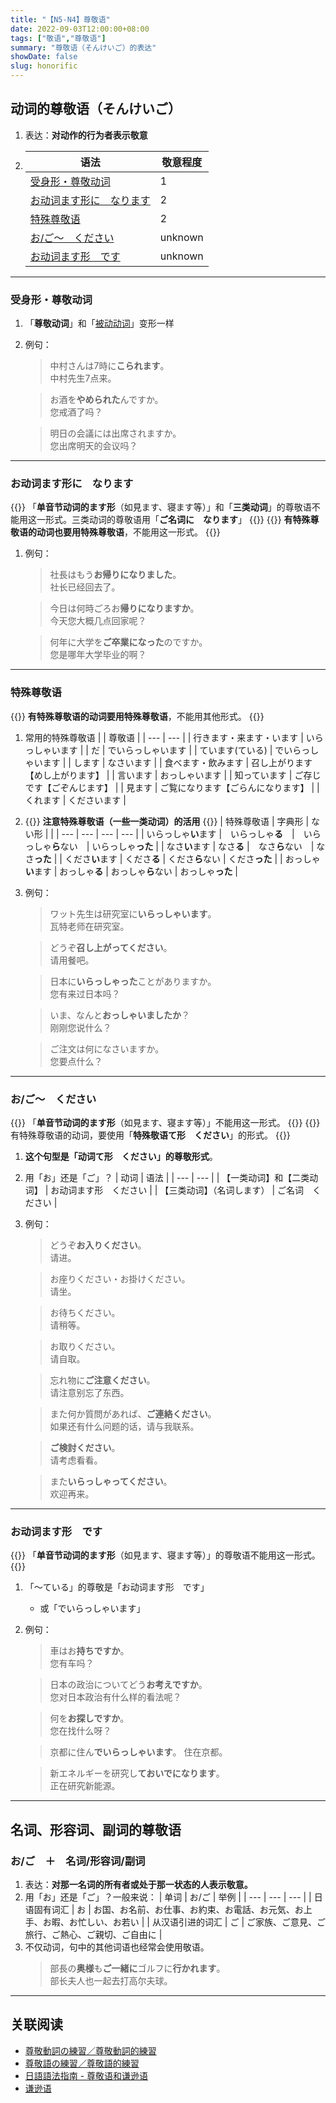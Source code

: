 ```yaml
---
title: "【N5-N4】尊敬语"
date: 2022-09-03T12:00:00+08:00
tags: ["敬语","尊敬语"]
summary: "尊敬语（そんけいご）的表达"
showDate: false
slug: honorific
---
```


## 动词的尊敬语（そんけいご）
1. 表达：**对动作的行为者表示敬意**
2. 
    | 语法 | 敬意程度 |
    | --- | --- |
    | [受身形・尊敬动词](/minnano/honorific/#受身形尊敬动词) | 1 |
    | [お动词ます形に　なります](/minnano/honorific/#お动词ます形になります) | 2 |
    | [特殊尊敬语](/minnano/honorific/#特殊尊敬语) | 2 |
    | [お/ご〜　ください](/minnano/honorific/#おごください) | unknown |
    | [お动词ます形　です](/minnano/honorific/#お动词ます形です) | unknown |

---
### 受身形・尊敬动词
1. 「**尊敬动词**」和「[被动动词](/transform/passive/)」变形一样
2. 例句：
    > 中村さんは7時に**こられます**。  
    中村先生7点来。

    > お酒を**やめられた**んですか。  
    您戒酒了吗？ 

     > 明日の会議には出席されますか。  
     您出席明天的会议吗？

---
### お动词ます形に　なります
{{<alert>}}
「**单音节动词的ます形**（如見ます、寝ます等）」和「**三类动词**」的尊敬语不能用这一形式。三类动词的尊敬语用「**ご名词に　なります**」
{{</alert>}}
{{<alert>}}
**有特殊尊敬语的动词也要用特殊尊敬语**，不能用这一形式。
{{</alert>}}


1. 例句：
    > 社長はもう**お帰りになりました**。  
    社长已经回去了。

    > 今日は何時ごろお**帰りになりますか**。  
    今天您大概几点回家呢？
    
    > 何年に大学を**ご卒業になった**のですか。  
    您是哪年大学毕业的啊？

---
### 特殊尊敬语
{{<alert>}}
**有特殊尊敬语的动词要用特殊尊敬语**，不能用其他形式。
{{</alert>}}

1. 常用的特殊尊敬语
    |  | 尊敬语 |
    | --- | --- |
    | 行きます・来ます・います | いらっしゃいます |
    | だ | でいらっしゃいます |
    | ています(ている) | でいらっしゃいます |
    | します | なさいます |
    | 食べます・飲みます | 召し上がります【めし上がります】 |
    | 言います | おっしゃいます |
    | 知っています | ご存じです【ごぞんじます】 |
    | 見ます | ご覧になります【ごらんになります】 |
    | くれます | くださいます | 


2. {{<alert>}}
**注意特殊尊敬语（一些一类动词）的活用**
{{</alert>}}
    | 特殊尊敬语 | 字典形 | ない形 | |
    | --- | --- | --- | --- |
    | いらっしゃ**い**ます |　いらっしゃ**る**　|　いらっしゃ**ら**ない　| いらっしゃ**った** |
    | なさ**い**ます | なさ**る** |　なさ**ら**ない　| なさ**った** |
    | くださ**い**ます | くださ**る** | くださ**ら**ない | くださ**った** |
    | おっしゃ**い**ます | おっしゃ**る** | おっしゃ**ら**ない | おっしゃ**った** |
3. 例句：
    > ワット先生は研究室に**いらっしゃいます**。  
     瓦特老师在研究室。

    > どうぞ**召し上がってください**。  
     请用餐吧。

    > 日本に**いらっしゃった**ことがありますか。  
     您有来过日本吗？
    
    > いま、なんと**おっしゃいましたか**？  
     刚刚您说什么？


    > ご注文は何になさいますか。  
     您要点什么？


---
### お/ご〜　ください
{{<alert>}}
「**单音节动词的ます形**（如見ます、寝ます等）」不能用这一形式。
{{</alert>}}
{{<alert>}}
有特殊尊敬语的动词，要使用「**特殊敬语て形　ください**」的形式。
{{</alert>}}
1. **这个句型是「动词て形　ください」的尊敬形式**。
2. 用「お」还是「ご」？
    | 动词 | 语法 |
    | --- | --- |
    | 【一类动词】和【二类动词】 | お动词ます形　ください |
    | 【三类动词】（名词します） | ご名词　ください |
3. 例句：
    > どうぞ**お入りください**。  
     请进。
    
    > お座りください・お掛けください。  
     请坐。

    > お待ちください。  
     请稍等。
    
    > お取りください。  
     请自取。

    > 忘れ物に**ご注意ください**。  
     请注意别忘了东西。
    
    > また何か質問があれば、**ご連絡ください**。  
     如果还有什么问题的话，请与我联系。
     
    > **ご検討ください**。  
     请考虑看看。
    
    > また**いらっしゃってください**。  
     欢迎再来。
---
### お动词ます形　です
{{<alert>}}
「**单音节动词的ます形**（如見ます、寝ます等）」的尊敬语不能用这一形式。
{{</alert>}}

1. 「〜ている」的尊敬是「お动词ます形　です」
    - 或「でいらっしゃいます」

2. 例句：

    > 車はお**持ちですか**。  
     您有车吗？

    > 日本の政治についてどう**お考えですか**。  
     您对日本政治有什么样的看法呢？

    > 何を**お探しですか**。  
    您在找什么呀？

    > 京都に住ん**でいらっしゃいます**。
    住在京都。

    > 新エネルギーを研究し**ておいでになります**。  
    正在研究新能源。

---
## 名词、形容词、副词的尊敬语
### お/ご　＋　名词/形容词/副词
1. 表达：**对那一名词的所有者或处于那一状态的人表示敬意。**
2. 用「お」还是「ご」？一般来说：
    | 单词 | お/ご | 举例 |
    | --- | --- | --- |
    | 日语固有词汇 | お | お国、お名前、お仕事、お約束、お電話、お元気、お上手、お暇、お忙しい、お若い |
    | 从汉语引进的词汇 | ご | ご家族、ご意見、ご旅行、ご熱心、ご親切、ご自由に |
3. 不仅动词，句中的其他词语也经常会使用敬语。
    > 部長の**奥様**も**ご一緒に**ゴルフに**行かれます**。  
     部长夫人也一起去打高尔夫球。

---
## 关联阅读
- [尊敬動詞の練習／尊敬動詞的練習](https://youtu.be/V_XTRpnpWMo)
- [尊敬語の練習／尊敬語的練習](https://youtu.be/pOyRh93hXMM)
- [日語語法指南 - 尊敬语和谦逊语](https://res.wokanxing.info/jpgramma/honorific.html)
- [谦逊语](/minnano/self-deprecating/)